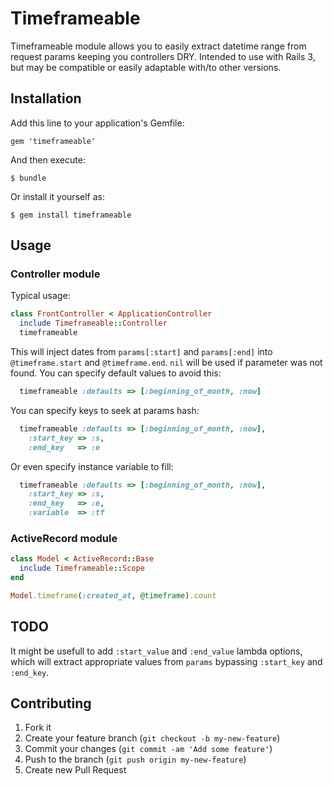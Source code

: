 # Timeframeable

Timeframeable module allows you to easily extract datetime range from request params keeping you controllers DRY.
Intended to use with Rails 3, but may be compatible or easily adaptable with/to other versions.

## Installation

Add this line to your application's Gemfile:

    gem 'timeframeable'

And then execute:

    $ bundle

Or install it yourself as:

    $ gem install timeframeable

## Usage

### Controller module

Typical usage:

```ruby
class FrontController < ApplicationController
  include Timeframeable::Controller
  timeframeable
```

This will inject dates from `params[:start]` and `params[:end]` into `@timeframe.start` and `@timeframe.end`. `nil` will be used if parameter was not found. You can specify default values to avoid this:

```ruby
  timeframeable :defaults => [:beginning_of_month, :now]
```

You can specify keys to seek at params hash:

```ruby
  timeframeable :defaults => [:beginning_of_month, :now],
    :start_key => :s,
    :end_key   => :e
```

Or even specify instance variable to fill:

```ruby
  timeframeable :defaults => [:beginning_of_month, :now],
    :start_key => :s,
    :end_key   => :e,
    :variable  => :tf
```

### ActiveRecord module

```ruby
class Model < ActiveRecord::Base
  include Timeframeable::Scope
end

Model.timeframe(:created_at, @timeframe).count
```

## TODO

It might be usefull to add `:start_value` and `:end_value` lambda options, which will extract appropriate values from `params` bypassing `:start_key` and `:end_key`.

## Contributing

1. Fork it
2. Create your feature branch (`git checkout -b my-new-feature`)
3. Commit your changes (`git commit -am 'Add some feature'`)
4. Push to the branch (`git push origin my-new-feature`)
5. Create new Pull Request
